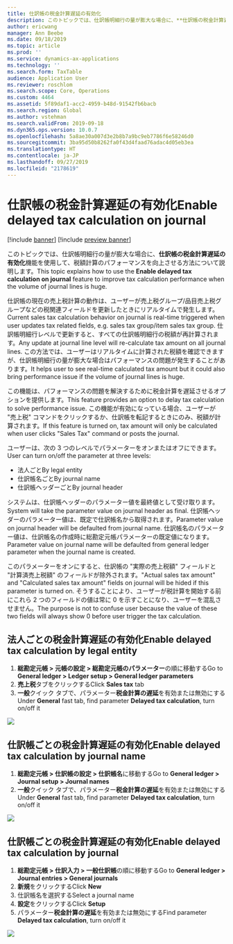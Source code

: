 ```yaml
---
title: 仕訳帳の税金計算遅延の有効化
description: このトピックでは、仕訳帳明細行の量が膨大な場合に、**仕訳帳の税金計算遅延の有効化**機能を使用して、税額計算のパフォーマンスを向上させる方法について説明します。
author: ericwang
manager: Ann Beebe
ms.date: 09/18/2019
ms.topic: article
ms.prod: ''
ms.service: dynamics-ax-applications
ms.technology: ''
ms.search.form: TaxTable
audience: Application User
ms.reviewer: roschlom
ms.search.scope: Core, Operations
ms.custom: 4464
ms.assetid: 5f89daf1-acc2-4959-b48d-91542fb6bacb
ms.search.region: Global
ms.author: vstehman
ms.search.validFrom: 2019-09-18
ms.dyn365.ops.version: 10.0.7
ms.openlocfilehash: 5a8ae30a007d3e2b8b7a9bc9eb7786f6e58246d0
ms.sourcegitcommit: 3ba95d50b8262fa0f43d4faad76adac4d05eb3ea
ms.translationtype: HT
ms.contentlocale: ja-JP
ms.lasthandoff: 09/27/2019
ms.locfileid: "2178619"
---
```

# <a name="enable-delayed-tax-calculation-on-journal"></a><span data-ttu-id="60655-103">仕訳帳の税金計算遅延の有効化</span><span class="sxs-lookup"><span data-stu-id="60655-103">Enable delayed tax calculation on journal</span></span>
[!include [banner](../includes/banner.md)]
[!include [preview banner](../includes/preview-banner.md)]

<span data-ttu-id="60655-104">このトピックでは、仕訳帳明細行の量が膨大な場合に、**仕訳帳の税金計算遅延の有効化**機能を使用して、税額計算のパフォーマンスを向上させる方法について説明します。</span><span class="sxs-lookup"><span data-stu-id="60655-104">This topic explains how to use the **Enable delayed tax calculation on journal** feature to improve tax calculation performance when the volume of journal lines is huge.</span></span>

<span data-ttu-id="60655-105">仕訳帳の現在の売上税計算の動作は、ユーザーが売上税グループ/品目売上税グループなどの税関連フィールドを更新したときにリアルタイムで発生します。</span><span class="sxs-lookup"><span data-stu-id="60655-105">Current sales tax calculation behavior on journal is real-time triggered when user updates tax related fields, e.g. sales tax group/item sales tax group.</span></span> <span data-ttu-id="60655-106">仕訳帳明細行レベルで更新すると、すべての仕訳帳明細行の税額が再計算されます。</span><span class="sxs-lookup"><span data-stu-id="60655-106">Any update at journal line level will re-calculate tax amount on all journal lines.</span></span> <span data-ttu-id="60655-107">この方法では、ユーザーはリアルタイムに計算された税額を確認できますが、仕訳帳明細行の量が膨大な場合はパフォーマンスの問題が発生することがあります。</span><span class="sxs-lookup"><span data-stu-id="60655-107">It helps user to see real-time calculated tax amount but it could also bring performance issue if  the volume of journal lines is huge.</span></span>

<span data-ttu-id="60655-108">この機能は、パフォーマンスの問題を解決するために税金計算を遅延させるオプションを提供します。</span><span class="sxs-lookup"><span data-stu-id="60655-108">This feature provides an option to delay tax calculation to solve performance issue.</span></span> <span data-ttu-id="60655-109">この機能が有効になっている場合、ユーザーが "売上税" コマンドをクリックするか、仕訳帳を転記するときにのみ、税額が計算されます。</span><span class="sxs-lookup"><span data-stu-id="60655-109">If this feature is turned on, tax amount will only be calculated when user clicks "Sales Tax" command or posts the journal.</span></span>

<span data-ttu-id="60655-110">ユーザーは、次の 3 つのレベルでパラメーターをオンまたはオフにできます。</span><span class="sxs-lookup"><span data-stu-id="60655-110">User can turn on/off the parameter at three levels:</span></span>
- <span data-ttu-id="60655-111">法人ごと</span><span class="sxs-lookup"><span data-stu-id="60655-111">By legal entity</span></span>
- <span data-ttu-id="60655-112">仕訳帳名ごと</span><span class="sxs-lookup"><span data-stu-id="60655-112">By journal name</span></span>
- <span data-ttu-id="60655-113">仕訳帳ヘッダーごと</span><span class="sxs-lookup"><span data-stu-id="60655-113">By journal header</span></span>

<span data-ttu-id="60655-114">システムは、仕訳帳ヘッダーのパラメーター値を最終値として受け取ります。</span><span class="sxs-lookup"><span data-stu-id="60655-114">System will take the parameter value on journal header as final.</span></span> <span data-ttu-id="60655-115">仕訳帳ヘッダーのパラメーター値は、既定で仕訳帳名から取得されます。</span><span class="sxs-lookup"><span data-stu-id="60655-115">Parameter value on journal header will be defaulted from journal name.</span></span> <span data-ttu-id="60655-116">仕訳帳名のパラメーター値は、仕訳帳名の作成時に総勘定元帳パラメーターの既定値になります。</span><span class="sxs-lookup"><span data-stu-id="60655-116">Parameter value on journal name will be defaulted from general ledger parameter when the journal name is created.</span></span>

<span data-ttu-id="60655-117">このパラメーターをオンにすると、仕訳帳の "実際の売上税額" フィールドと "計算済売上税額" のフィールドが除外されます。</span><span class="sxs-lookup"><span data-stu-id="60655-117">"Actual sales tax amount" and "Calculated sales tax amount" fields on journal will be hided if this parameter is turned on.</span></span> <span data-ttu-id="60655-118">そうすることにより、ユーザーが税計算を開始する前にこれら 2 つのフィールドの値は常に 0 を示すことになり、ユーザーを混乱させません。</span><span class="sxs-lookup"><span data-stu-id="60655-118">The purpose is not to confuse user because the value of these two fields will always show 0 before user trigger the tax calculation.</span></span>

## <a name="enable-delayed-tax-calculation-by-legal-entity"></a><span data-ttu-id="60655-119">法人ごとの税金計算遅延の有効化</span><span class="sxs-lookup"><span data-stu-id="60655-119">Enable delayed tax calculation by legal entity</span></span>

1. <span data-ttu-id="60655-120">**総勘定元帳 > 元帳の設定 > 総勘定元帳のパラメーター**の順に移動する</span><span class="sxs-lookup"><span data-stu-id="60655-120">Go to **General ledger > Ledger setup > General ledger parameters**</span></span>
2. <span data-ttu-id="60655-121">**売上税**タブをクリックする</span><span class="sxs-lookup"><span data-stu-id="60655-121">Click **Sales tax** tab</span></span>
3. <span data-ttu-id="60655-122">**一般**クイック タブで、パラメーター**税金計算の遅延**を有効または無効にする</span><span class="sxs-lookup"><span data-stu-id="60655-122">Under **General** fast tab, find parameter **Delayed tax calculation**, turn on/off it</span></span>

![](media/delayed-tax-calculation-gl.png)



## <a name="enable-delayed-tax-calculation-by-journal-name"></a><span data-ttu-id="60655-123">仕訳帳ごとの税金計算遅延の有効化</span><span class="sxs-lookup"><span data-stu-id="60655-123">Enable delayed tax calculation by journal name</span></span>

1. <span data-ttu-id="60655-124">**総勘定元帳 > 仕訳帳の設定 > 仕訳帳名**に移動する</span><span class="sxs-lookup"><span data-stu-id="60655-124">Go to **General ledger > Journal setup > Journal names**</span></span>
2. <span data-ttu-id="60655-125">**一般**クイック タブで、パラメーター**税金計算の遅延**を有効または無効にする</span><span class="sxs-lookup"><span data-stu-id="60655-125">Under **General** fast tab, find parameter **Delayed tax calculation**, turn on/off it</span></span>

![](media/delayed-tax-calculation-journal-name.png)

## <a name="enable-delayed-tax-calculation-by-journal"></a><span data-ttu-id="60655-126">仕訳帳ごとの税金計算遅延の有効化</span><span class="sxs-lookup"><span data-stu-id="60655-126">Enable delayed tax calculation by journal</span></span>

1. <span data-ttu-id="60655-127">**総勘定元帳 > 仕訳入力 > 一般仕訳帳**の順に移動する</span><span class="sxs-lookup"><span data-stu-id="60655-127">Go to **General ledger > Journal entries > General journals**</span></span>
2. <span data-ttu-id="60655-128">**新規**をクリックする</span><span class="sxs-lookup"><span data-stu-id="60655-128">Click **New**</span></span>
3. <span data-ttu-id="60655-129">仕訳帳名を選択する</span><span class="sxs-lookup"><span data-stu-id="60655-129">Select a journal name</span></span>
4. <span data-ttu-id="60655-130">**設定**をクリックする</span><span class="sxs-lookup"><span data-stu-id="60655-130">Click **Setup**</span></span>
5. <span data-ttu-id="60655-131">パラメーター**税金計算の遅延**を有効または無効にする</span><span class="sxs-lookup"><span data-stu-id="60655-131">Find parameter **Delayed tax calculation**, turn on/off it</span></span>

![](media/delayed-tax-calculation-journal-header.png)
